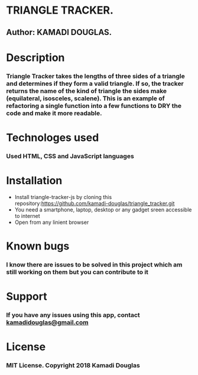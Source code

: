 # TRIANGLE TRACKER.
## Author: KAMADI DOUGLAS.
# Description
### Triangle Tracker takes the lengths of three sides of a triangle and determines if they form a valid triangle. If so, the tracker returns the name of the kind of triangle the sides make (equilateral, isosceles, scalene). This is an example of refactoring a single function into a few functions to DRY the code and make it more readable.
# Technologes used
### Used HTML, CSS and JavaScript languages
# Installation
* Install triangle-tracker-js by cloning this repository:https://github.com/kamadi-douglas/triangle_tracker.git
* You need a smartphone, laptop, desktop or any gadget sreen accessible to internet
* Open from any linient browser
# Known bugs
### I know there are issues to be solved in this project which am still working on them but you can contribute to it
# Support
### If you have any issues using this app, contact kamadidouglas@gmail.com
# License
### MIT License. Copyright 2018 Kamadi Douglas
